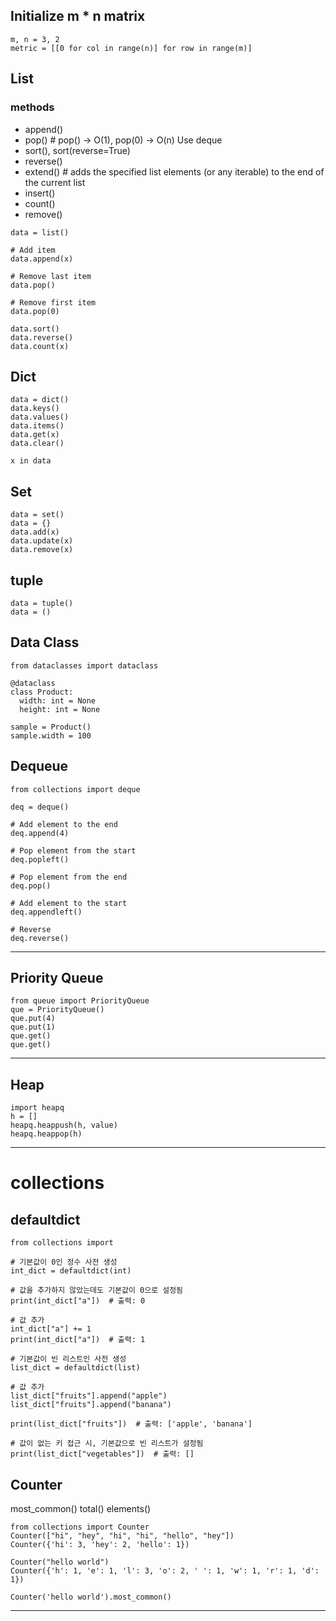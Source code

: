 
## Initialize m * n matrix
```
m, n = 3, 2
metric = [[0 for col in range(n)] for row in range(m)]
```

## List 
### methods
- append()
- pop()   # pop() -> O(1), pop(0) -> O(n) Use deque
- sort(), sort(reverse=True)
- reverse()
- extend()    # adds the specified list elements (or any iterable) to the end of the current list
- insert()
- count()
- remove()
```
data = list()

# Add item
data.append(x)

# Remove last item
data.pop()

# Remove first item
data.pop(0)

data.sort()
data.reverse()
data.count(x)
```


## Dict 
```
data = dict()
data.keys()
data.values()
data.items()
data.get(x)
data.clear()

x in data 
```

## Set
```
data = set()
data = {}
data.add(x)
data.update(x)
data.remove(x)
```

## tuple
```
data = tuple()
data = ()
```

## Data Class

```
from dataclasses import dataclass

@dataclass
class Product:
  width: int = None
  height: int = None
  
sample = Product()
sample.width = 100
```

## Dequeue
```
from collections import deque

deq = deque()

# Add element to the end
deq.append(4)

# Pop element from the start
deq.popleft()

# Pop element from the end
deq.pop()

# Add element to the start
deq.appendleft()

# Reverse
deq.reverse()
```

----

## Priority Queue
```
from queue import PriorityQueue
que = PriorityQueue()
que.put(4)
que.put(1)
que.get()
que.get()
```

---

## Heap
```
import heapq
h = []
heapq.heappush(h, value)
heapq.heappop(h)

```

---
# collections

## defaultdict
```
from collections import

# 기본값이 0인 정수 사전 생성
int_dict = defaultdict(int)

# 값을 추가하지 않았는데도 기본값이 0으로 설정됨
print(int_dict["a"])  # 출력: 0

# 값 추가
int_dict["a"] += 1
print(int_dict["a"])  # 출력: 1

# 기본값이 빈 리스트인 사전 생성
list_dict = defaultdict(list)

# 값 추가
list_dict["fruits"].append("apple")
list_dict["fruits"].append("banana")

print(list_dict["fruits"])  # 출력: ['apple', 'banana']

# 값이 없는 키 접근 시, 기본값으로 빈 리스트가 설정됨
print(list_dict["vegetables"])  # 출력: []

```

## Counter
most_common()
total()
elements()
```
from collections import Counter
Counter(["hi", "hey", "hi", "hi", "hello", "hey"])
Counter({'hi': 3, 'hey': 2, 'hello': 1})

Counter("hello world")
Counter({'h': 1, 'e': 1, 'l': 3, 'o': 2, ' ': 1, 'w': 1, 'r': 1, 'd': 1})

Counter('hello world').most_common()

```

----------------
  
  
  
